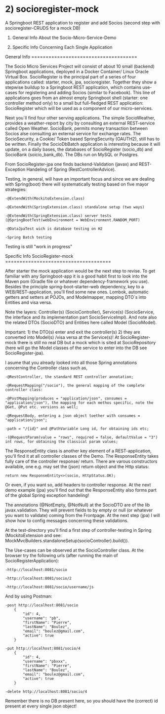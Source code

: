 # 2) socioregister-mock
A Springboot REST application to register and add Socios (second step with socioregister-CRUDS for a mock DB)

1) General Info About the Socio-Micro-Service-Demo

2) Specific Info Concerning Each Single Application



General Info =====================================

The Socio Micro Services Project will consist of about 10 small (backend) Springboot applications, deployed in a Docker Container/ Linux Oracle Virtual Box. SocioRegister is the principal part of a series of four applications called: starter, mock, jpa, socioregister. Together they show a stepwise buildup to a Springboot REST application, which contains use-cases for registering and adding Socios (similar to Facebook). This line of applications goes from an almost empty Springboot shell (starter: one controller method only) to a small but full-fledged REST application: SocioRegister which will be used as a component of our micro-services.

Next you`ll find four other serving applications. The simple SocioWeather, provides a weather-report by city by consulting an external REST-service called Open Weather. SocioBank, permits money transaction between Socios alse consulting an external service for exchange rates. The SocioSecurity, a Cookie/ Token based SpringSecurity (OAUTH2), still has to be written. Finally the SocioDbBatch application is interesting because it will update, on a daily bases, the databases of SocioRegister (socio_db) and SocioBank (soicio_bank_db). The DBs run on MySQL or Postgres.

From SocioRegister-jpa one finds backend-Validation (javax) and REST-Exception Handeling of Spring (RestControllerAdvice).

Testing, in general, will have an important focus and since we are dealing with Spring(boot) there will systematically testing based on five mayor strategies:

	-@ExtendWith(MockitoExtension.class)

	-@ExtendWith(SpringExtension.class) standalone setup (two ways)

	-@ExtendWith(SpringExtension.class) server tests (@SpringBootTest(webEnvironment = WebEnvironment.RANDOM_PORT)

	-@DataJpaTest wich is database testing on H2

	-Spring Batch testing

Testing is still "work in progress"



Specific Info SocioRegister-mock =====================================

After starter the mock application would be the next step to revise. To get familiar with any Springboot-app it is a good habit first to look into the Maven pom (Gradle file or whatever dependency-framework you use). Besides the principle spring-boot-starter-web dependency, key to a WEB/REST-application, you'll find some new ones. Lombok, automatic getters and setters at POJOs, and Modelmapper, mapping DTO´s into Entities and visa versa.

Note the layers: Controller(s) (SocioController), Service(s) (SocioService, the interface and its implementation part SocioServiceImpl). And note also the related DTOs (SocioDTO) and Entities here called Model (SocioModel). 

Important: 1) the DTO(s) enter and exit the controller(s) 2) they are converted into Model(s) /visa versa at the Service(s)! At SocioRegister-mock there is still no real DB but a mock which is sited at SocioRepository (here will go the Model classes of the service to enter into the DB see SocioRegister-jpa).

I asume that you already looked into all those Spring annotations concerning the Controller class such as, 

	-@RestController, the standard REST controller annotation;
	
	-@RequestMapping("/socio"), the general mapping of the complete controller class:
	
	-@PostMapping(produces = "application/json", consumes = "application/json"), the mapping for each methos specific, note the @Get, @Put etc. versions as well;
	
	-@RequestBody, entering a json object toether with consumes = "application/json";
	
	-path = "/{id}" and @PathVariable Long id, for obtaining ids etc;
	
	-(@RequestParam(value = "rows", required = false, defaultValue = "3") int rows, for obtaining the classical param values;
	

The ResponseEntity class is another key element of a REST-application, you'll find it at all controller classes of the Demo. The ResponseEntity takes fully care of the controller response/ return. There are varous constructors available, one e.g. may set the (json) return object and the Http status: 

    return new ResponseEntity<>(socio, HttpStatus.OK);
    
Or even, if you want so, add headers to controller response. At the next demo example (jpa) you'll find out that the ResponseEntity also forms part of the global Spring exception handeling!

The annotations (@NotEmpty, @NotNull) at the SocioDTO are of the lib javax.validation. They will prevent fields to by empty or null (or whatever you want to validate) coming from the Frontpage. At the next step (jpa) I will show how to config messages concerning these validations.

At the test-directory you'll find a first step of controller-testing in Spring (MockitoExtension and see: MockMvcBuilders.standaloneSetup(socioController).build()). 

The Use-cases can be observed at the SocioController class. At the browser try the following urls (after running the main of SocioRegisterApplication):

	-http://localhost:8081/socio

	-http://localhost:8081/socio/2

	-http://localhost:8081/socio/username/js

And by using Postman:

	-post http://localhost:8081/socio  
		{
			"id": 4,
			"username": "pb",
			"firstName": "Pierre",
			"lastName": "Boulez",
			"email": "boulez@gmail.com",
			"active": true 
		} 
  
	-put http://localhost:8081/socio/4
		{
			"id": 4,
			"username": "pbxxx",
			"firstName": "Pierre",
			"lastName": "Boulez",
			"email": "boulez@gmail.com",
			"active": true 
		} 
   
	-delete http://localhost:8081/socio/4

Remember there is no DB present here, so you should have the (correct) id present at every single json object!
